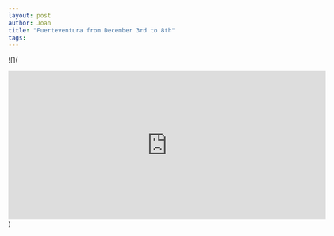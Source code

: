 ```yaml
---
layout: post
author: Joan
title: "Fuerteventura from December 3rd to 8th"
tags:
---
```

![](<div class="mapouter"><div class="gmap_canvas"><iframe width="640" height="300" id="gmap_canvas" src="https://maps.google.com/maps?q=corralejo&t=&z=7&ie=UTF8&iwloc=&output=embed" frameborder="0" scrolling="no" marginheight="0" marginwidth="0"></iframe><a href="https://www.pureblack.de/webdesign-hamburg/"></a></div><style>.mapouter{text-align:right;height:300px;width:640px;}.gmap_canvas {overflow:hidden;background:none!important;height:300px;width:640px;}</style></div>)
